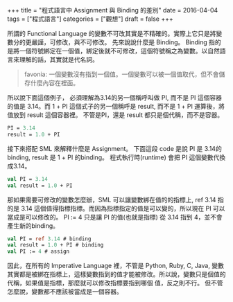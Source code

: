 +++
title = "程式語言中 Assignment 與 Binding 的差別"
date = 2016-04-04
tags = ["程式語言"]
categories = ["觀想"]
draft = false
+++

所謂的 Functional Language 的變數不可改其實是不精確的。實際上它只是將變數分的更嚴謹，可修改，與不可修改。 先來說說什麼是 Binding。 Binding 指的是將一個符號綁定在一個值，綁定後就不可修改，這個符號稱之為變數。以自然語言來理解的話，其實就是代名詞。

> favonia: 一個變數沒有指到一個值。一個變數可以被一個值取代，但不會儲存什麼內容在裡面。

所以說下面這個例子， 必須理解為3.14的另一個稱呼叫做 PI, 而不是 PI 這個容器的值是 3.14。而 1 + PI 這個式子的另一個稱呼是 result, 而不是 1 + PI 運算後，將值放到 result 這個容器裡。 不管是PI，還是 result 都只是個代稱，而不是容器。

```sml
PI = 3.14
result = 1.0 + PI
```

接下來搭配 SML 來解釋什麼是 Assignment。 下面這段 code 是說 PI 是 3.14的binding, result 是 1 + PI 的binding。 程式執行時(runtime) 會把 PI 這個變數代換成3.14。

```sml
val PI = 3.14
val result = 1.0 + PI
```

那如果需要可修改的變數怎麼辦，SML 可以讓變數綁在值的的指標上, ref 3.14 指的是 3.14 這個值得指標指標。而因為指標指定的值是可以變的，所以現在 PI 可以當成是可以修改的。 PI := 4 只是讓 PI 的值(也就是指標) 從 3.14 指到 4，並不會產生新的binding。

```sml
val PI = ref 3.14 # binding
val result = 1.0 + PI # binding
val PI := 4 # assign
```

因此，在所有的 Imperative Language 裡，不管是 Python, Ruby, C, Java, 變數其實都是被綁在指標上，這樣變數指到的值才能被修改。所以說，變數只是個值的代稱，如果值是指標，那麼就可以修改指標要指到哪個 值，反之則不行。 但不管怎麼說，變數都不應該被當成是一個容器。
